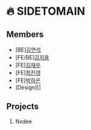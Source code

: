 # 🔥 SIDETOMAIN

## Members
* [BE][김연석](https://github.com/tastekim) 
* [FE/BE][김지용](https://github.com/kkkimjiyong)
* [FE][김재우](https://github.com/wyswhsl21)
* [FE][최진영](https://github.com/yoooooooung)
* [FE][박하은](https://github.com/parkharoi)
* [Design][]

## Projects
1. Nxdee
